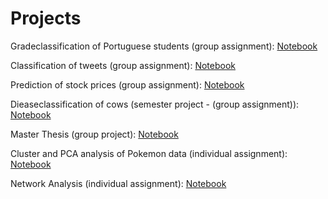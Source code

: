 # Projects
Gradeclassification of Portuguese students (group assignment):
[Notebook](https://CathrineO.github.io/Projects/M1)

Classification of tweets (group assignment): 
[Notebook](https://CathrineO.github.io/Projects/M2)

Prediction of stock prices (group assignment): 
[Notebook](https://CathrineO.github.io/Projects/M3)

Dieaseclassification of cows (semester project - (group assignment)): 
[Notebook](https://CathrineO.github.io/Projects/Semesterproject)

Master Thesis (group project):
[Notebook](https://CathrineO.github.io/Projects/Master_Thesis)

Cluster and PCA analysis of Pokemon data (individual assignment):
[Notebook](https://CathrineO.github.io/Projects/AnalysisPokemanData.pdf)

Network Analysis (individual assignment):
[Notebook](https://CathrineO.github.io/Projects/NetworkAnalysis.pdf)
